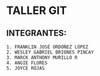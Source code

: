 # TALLER GIT

## INTEGRANTES:
	1. FRANKLIN JOSÉ ORDÓÑEZ LÓPEZ
	2. WESLEY GABRIEL BRIONES PINCAY
	3. MARCK ANTHONY MURILLO R
	4. ANGIE FLORES 
	5. JOYCE ROJAS